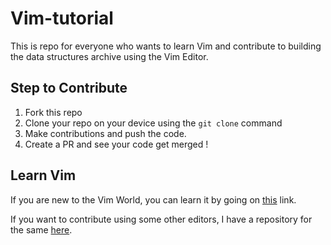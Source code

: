 # Vim-tutorial

This is repo for everyone who wants to learn Vim and contribute to building the data structures archive using the Vim Editor.

## Step to Contribute

1. Fork this repo
2. Clone your repo on your device using the `git clone` command
3. Make contributions and push the code.
4. Create a PR and see your code get merged !

## Learn Vim

If you are new to the Vim World, you can learn it by going on [this](https://rebrand.ly/vim-mk) link.

If you want to contribute using some other editors, I have a repository for the same [here](https://github.com/khanna98/Improving-Coding-Concepts).
